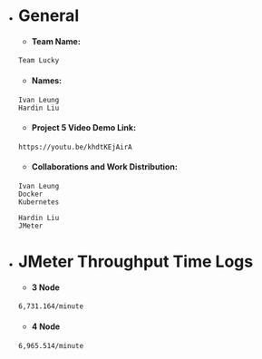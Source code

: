 - # General
    - #### Team Name:
    ```
    Team Lucky
    ```

    - #### Names:
    ````
    Ivan Leung
    Hardin Liu
    ````

    - #### Project 5 Video Demo Link:
    ```
    https://youtu.be/khdtKEjAirA
    ```

    - #### Collaborations and Work Distribution:
    ````
    Ivan Leung
    Docker
    Kubernetes
    ````
    ````
    Hardin Liu
    JMeter
    ````

- # JMeter Throughput Time Logs
    - #### 3 Node
    ```
    6,731.164/minute
    ```
    - #### 4 Node
    ```
    6,965.514/minute
    ```